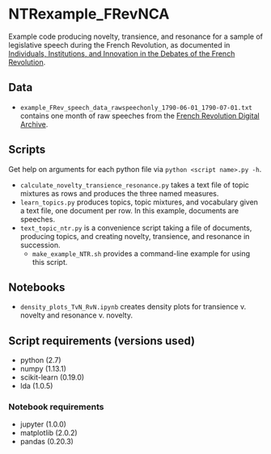 # NTRexample_FRevNCA

Example code producing novelty, transience, and resonance for a sample of legislative speech during the French Revolution, as documented in [Individuals, Institutions, and Innovation in the Debates of the French Revolution](https://arxiv.org/abs/1710.06867).

## Data

* `example_FRev_speech_data_rawspeechonly_1790-06-01_1790-07-01.txt` contains one month of raw speeches from the [French Revolution Digital Archive](https://frda.stanford.edu/en/ap).

## Scripts

Get help on arguments for each python file via `python <script name>.py -h`.

* `calculate_novelty_transience_resonance.py` takes a text file of topic mixtures as rows and produces the three named measures.
* `learn_topics.py` produces topics, topic mixtures, and vocabulary given a text file, one document per row.  In this example, documents are speeches.
* `text_topic_ntr.py` is a convenience script taking a file of documents, producing topics, and creating novelty, transience, and resonance in succession. 
  - `make_example_NTR.sh` provides a command-line example for using this script.

## Notebooks

* `density_plots_TvN_RvN.ipynb` creates density plots for transience v. novelty and resonance v. novelty.

## Script requirements (versions used)

* python (2.7)
* numpy (1.13.1)
* scikit-learn (0.19.0)
* lda (1.0.5)

### Notebook requirements

* jupyter (1.0.0)
* matplotlib (2.0.2)
* pandas (0.20.3)
